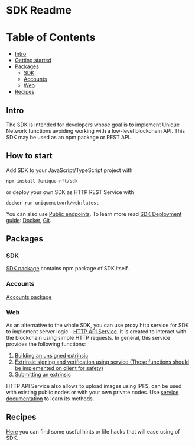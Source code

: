 

# SDK Readme

# Table of Contents

- [Intro](#intro)
- [Getting started](#how-to-start)
- [Packages](#packages)
  - [SDK](#sdk)
  - [Accounts](#accounts)
  - [Web](#web)
- [Recipes](#recipes)

## Intro

The SDK is intended for developers whose goal is to implement Unique Network functions avoiding working with a low-level blockchain API.
This SDK may be used as an npm package or REST API.

## How to start

Add SDK to your JavaScript/TypeScript project with

```
npm install @unique-nft/sdk
```
or deploy your own SDK as HTTP REST Service with

```
docker run uniquenetwork/web:latest
```


You can also use [Public endpoints](./web.md#public-endpoints).
To learn more read [SDK Deployment guide](./web.md#sdk-deployment---getting-started-guide): [Docker](./web.md#docker), [Git](./web.md#git).

## Packages

### SDK

[SDK package](./sdk.md) contains npm package of SDK itself.

### Accounts

[Accounts package](./accounts.md)

### Web

As an alternative to the whole SDK, you can use proxy http serviсe for SDK to implement server logic - [HTTP API Service](./web.md).
It is created to interact with the blockchain using simple HTTP requests.
In general, this service provides the following functions:

1.  [Building an unsigned extrinsic](./web.md#build-unsigned-extrinsic)
2.  [Extrinsic signing and verification using service (These functions should be implemented on client for safety)](./web.md#sign-an-extrinsic)
3.  [Submitting an extrinsic](./web.md#Submit-extrinsic)

HTTP API Service also allows to upload images using IPFS, can be used with existing public nodes or with your own private nodes.
Use [service documentation](./web.md#readme) to learn its methods.

## Recipes

[Here](./recipes.md) you can find some useful hints or life hacks that will ease using of SDK.
